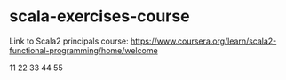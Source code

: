 # scala-exercises-course

Link to Scala2 principals course: https://www.coursera.org/learn/scala2-functional-programming/home/welcome

11
22
33
44
55
